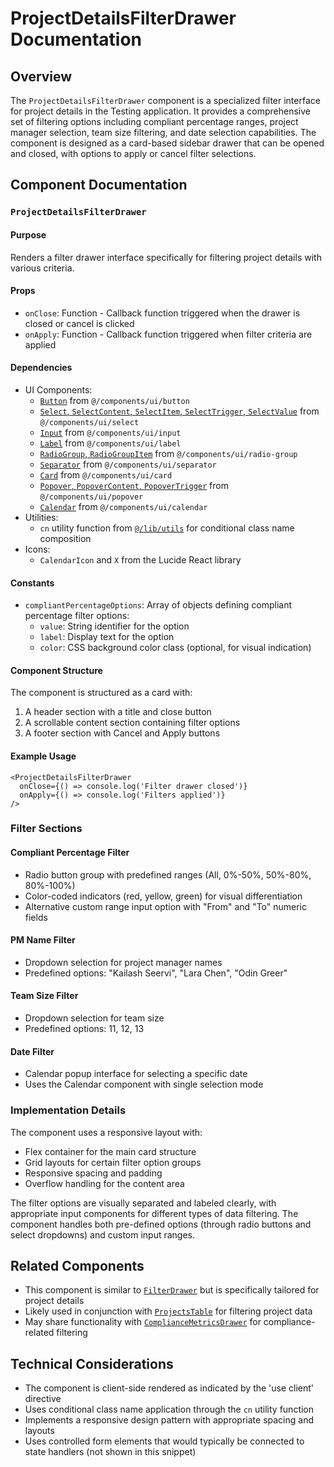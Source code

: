 # ProjectDetailsFilterDrawer Documentation

## Overview
The `ProjectDetailsFilterDrawer` component is a specialized filter interface for project details in the Testing application. It provides a comprehensive set of filtering options including compliant percentage ranges, project manager selection, team size filtering, and date selection capabilities. The component is designed as a card-based sidebar drawer that can be opened and closed, with options to apply or cancel filter selections.

## Component Documentation

### `ProjectDetailsFilterDrawer`

#### Purpose
Renders a filter drawer interface specifically for filtering project details with various criteria.

#### Props
- `onClose`: Function - Callback function triggered when the drawer is closed or cancel is clicked
- `onApply`: Function - Callback function triggered when filter criteria are applied

#### Dependencies
- UI Components:
  - [`Button`](../ui/button.md) from `@/components/ui/button`
  - [`Select`, `SelectContent`, `SelectItem`, `SelectTrigger`, `SelectValue`](../ui/select.md) from `@/components/ui/select`
  - [`Input`](../ui/input.md) from `@/components/ui/input`
  - [`Label`](../ui/label.md) from `@/components/ui/label`
  - [`RadioGroup`, `RadioGroupItem`](../ui/radio-group.md) from `@/components/ui/radio-group`
  - [`Separator`](../ui/separator.md) from `@/components/ui/separator`
  - [`Card`](../ui/card.md) from `@/components/ui/card`
  - [`Popover`, `PopoverContent`, `PopoverTrigger`](../ui/popover.md) from `@/components/ui/popover`
  - [`Calendar`](../ui/calendar.md) from `@/components/ui/calendar`
- Utilities:
  - `cn` utility function from [`@/lib/utils`](../../lib/utils.md) for conditional class name composition
- Icons:
  - `CalendarIcon` and `X` from the Lucide React library

#### Constants
- `compliantPercentageOptions`: Array of objects defining compliant percentage filter options:
  - `value`: String identifier for the option
  - `label`: Display text for the option
  - `color`: CSS background color class (optional, for visual indication)

#### Component Structure
The component is structured as a card with:
1. A header section with a title and close button
2. A scrollable content section containing filter options
3. A footer section with Cancel and Apply buttons

#### Example Usage
```tsx
<ProjectDetailsFilterDrawer 
  onClose={() => console.log('Filter drawer closed')} 
  onApply={() => console.log('Filters applied')}
/>
```

### Filter Sections

#### Compliant Percentage Filter
- Radio button group with predefined ranges (All, 0%-50%, 50%-80%, 80%-100%)
- Color-coded indicators (red, yellow, green) for visual differentiation
- Alternative custom range input option with "From" and "To" numeric fields

#### PM Name Filter
- Dropdown selection for project manager names
- Predefined options: "Kailash Seervi", "Lara Chen", "Odin Greer"

#### Team Size Filter
- Dropdown selection for team size
- Predefined options: 11, 12, 13

#### Date Filter
- Calendar popup interface for selecting a specific date
- Uses the Calendar component with single selection mode

### Implementation Details

The component uses a responsive layout with:
- Flex container for the main card structure
- Grid layouts for certain filter option groups
- Responsive spacing and padding
- Overflow handling for the content area

The filter options are visually separated and labeled clearly, with appropriate input components for different types of data filtering. The component handles both pre-defined options (through radio buttons and select dropdowns) and custom input ranges.

## Related Components
- This component is similar to [`FilterDrawer`](FilterDrawer.md) but is specifically tailored for project details
- Likely used in conjunction with [`ProjectsTable`](ProjectsTable.md) for filtering project data
- May share functionality with [`ComplianceMetricsDrawer`](ComplianceMetricsDrawer.md) for compliance-related filtering

## Technical Considerations
- The component is client-side rendered as indicated by the 'use client' directive
- Uses conditional class name application through the `cn` utility function
- Implements a responsive design pattern with appropriate spacing and layouts
- Uses controlled form elements that would typically be connected to state handlers (not shown in this snippet)